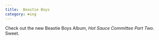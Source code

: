 ```yaml
---
title:  Beastie Boys
category: ❤ing
---
```

Check out the new Beastie Boys Album, _Hot Sauce Committee Part Two_. Sweet.

<div class="embed" data-url="http://soundcloud.com/beastieboys/sets/hot-sauce-committee-part-two"></div>
